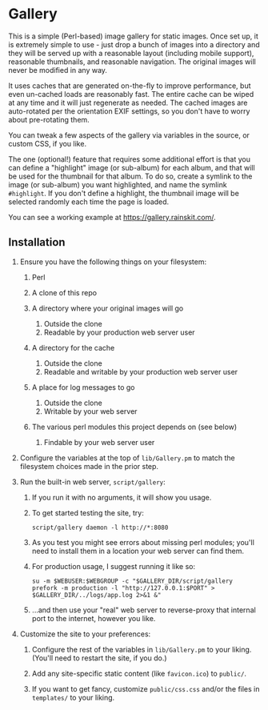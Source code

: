 Gallery
=======

This is a simple (Perl-based) image gallery for static images. Once
set up, it is extremely simple to use - just drop a bunch of images
into a directory and they will be served up with a reasonable layout
(including mobile support), reasonable thumbnails, and reasonable
navigation. The original images will never be modified in any way.

It uses caches that are generated on-the-fly to improve performance,
but even un-cached loads are reasonably fast. The entire cache can
be wiped at any time and it will just regenerate as needed. The
cached images are auto-rotated per the orientation EXIF settings,
so you don't have to worry about pre-rotating them.

You can tweak a few aspects of the gallery via variables in the
source, or custom CSS, if you like.

The one (optional!) feature that requires some additional effort
is that you can define a "highlight" image (or sub-album) for each
album, and that will be used for the thumbnail for that album. To
do so, create a symlink to the image (or sub-album) you want
highlighted, and name the symlink `#highlight`. If you don't define
a highlight, the thumbnail image will be selected randomly each
time the page is loaded.

You can see a working example at <https://gallery.rainskit.com/>.

## Installation

1. Ensure you have the following things on your filesystem:

    1. Perl

    1. A clone of this repo

    1. A directory where your original images will go
        1. Outside the clone
        1. Readable by your production web server user

    1. A directory for the cache
        1. Outside the clone
        1. Readable and writable by your production web server user

    1. A place for log messages to go
        1. Outside the clone
        1. Writable by your web server

    1. The various perl modules this project depends on (see below)
        1. Findable by your web server user

1. Configure the variables at the top of `lib/Gallery.pm` to
   match the filesystem choices made in the prior step.

1. Run the built-in web server, `script/gallery`:

    1. If you run it with no arguments, it will show you usage.

    1. To get started testing the site, try:

        `script/gallery daemon -l http://*:8080`

    1. As you test you might see errors about missing perl modules;
       you'll need to install them in a location your web server
       can find them.

    1. For production usage, I suggest running it like so:

        `su -m $WEBUSER:$WEBGROUP -c "$GALLERY_DIR/script/gallery prefork -m production -l "http://127.0.0.1:$PORT" > $GALLERY_DIR/../logs/app.log 2>&1 &"`

    1. ...and then use your "real" web server to reverse-proxy that
       internal port to the internet, however you like.

1. Customize the site to your preferences:

    1. Configure the rest of the variables in `lib/Gallery.pm` to
       your liking. (You'll need to restart the site, if you do.)

    1. Add any site-specific static content (like `favicon.ico`)
       to `public/`.

    1. If you want to get fancy, customize `public/css.css`
       and/or the files in `templates/` to your liking.

